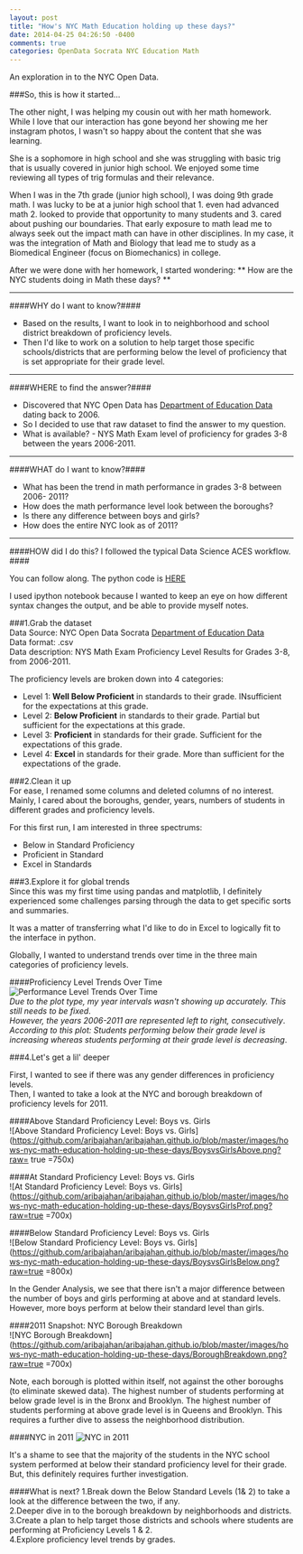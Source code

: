 ```yaml
---
layout: post
title: "How's NYC Math Education holding up these days?"
date: 2014-04-25 04:26:50 -0400
comments: true
categories: OpenData Socrata NYC Education Math
---
```


An exploration in to the NYC Open Data. 

<!--more-->

###So, this is how it started... 

The other night, I was helping my cousin out with her math homework. While I love that our interaction has gone beyond her showing me her instagram photos, I wasn't so happy about the content that she was learning.  

She is a sophomore in high school and she was struggling with basic trig that is usually covered in junior high school. We enjoyed some time reviewing all types of trig formulas and their relevance.



When I was in the 7th grade (junior high school), I was doing 9th grade math. I was lucky to be at a junior high school that 1. even had advanced math 2. looked to provide that opportunity to many students and 3. cared about pushing our boundaries. That early exposure to math lead me to always seek out the impact math can have in other disciplines. In my case, it was the integration of Math and Biology that lead me to study as a Biomedical Engineer (focus on Biomechanics) in college.  

After we were done with her homework, I started wondering: ** How are the NYC students doing in Math these days? ** 

___
####WHY do I want to know?####
<ul>
	<li>Based on the results, I want to look in to neighborhood and school district breakdown of proficiency levels. </li>
	<li>Then I'd like to work on a solution to help target those specific schools/districts that are performing below the level of proficiency that is set appropriate for their grade level.</li>
</ul> 

___
####WHERE to find the answer?####
* Discovered that NYC Open Data has [Department of Education Data](https://nycopendata.socrata.com/data?cat=education) dating back to 2006.   
* So I decided to use that raw dataset to find the answer to my question.   
* What is available? - NYS Math Exam level of proficiency for grades 3-8 between the years 2006-2011.   

___
####WHAT do I want to know?####
+  What has been the trend in math performance in grades 3-8 between 2006- 2011?   
+  How does the math performance level look between the boroughs?   
+  Is there any difference between boys and girls?   
+  How does the entire NYC look as of 2011?   

___
####HOW did I do this? I followed the typical Data Science ACES workflow. ####

You can follow along. The python code is [HERE](http://nbviewer.ipython.org/github/aribajahan/Projects/blob/master/NYCMath/AJ_Project_NYC_Math_06_11.ipynb?create=1)  

I used ipython notebook because I wanted to keep an eye on how different syntax changes the output, and be able to provide myself notes.    


###1.Grab the dataset    
Data Source: NYC Open Data Socrata [Department of Education Data](https://nycopendata.socrata.com/data?cat=education)  
Data format: .csv  
Data description: NYS Math Exam Proficiency Level Results for Grades 3-8, from 2006-2011.  


The proficiency levels are broken down into 4 categories:  
* Level 1: **Well Below Proficient** in standards to their grade. INsufficient for the expectations at this grade.  
* Level 2: **Below Proficient** in standards to their grade. Partial but sufficient for the expectations at this grade.    
* Level 3: **Proficient** in standards for their grade. Sufficient for the expectations of this grade.  
* Level 4: **Excel** in standards for their grade. More than sufficient for the expectations of the grade.     


###2.Clean it up        
For ease, I renamed some columns and deleted columns of no interest. Mainly, I cared about the boroughs, gender, years, numbers of students in different grades and proficiency levels.    

For this first run, I am interested in three spectrums:   
* Below in Standard Proficiency  
* Proficient in Standard  
* Excel in Standards


###3.Explore it for global trends      
Since this was my first time using pandas and matplotlib, I definitely experienced some challenges parsing through the data to get specific sorts and summaries.  

It was a matter of transferring what I'd like to do in Excel to logically fit to the interface in python.  

Globally, I wanted to understand trends over time in the three main categories of proficiency levels. 


####Proficiency Level Trends Over Time         
![Performance Level Trends Over Time](http://github.com/aribajahan/aribajahan.github.io/blob/master/images/hows-nyc-math-education-holding-up-these-days/TrendOverTime.png?raw=true "Performance Level Trends Over Time")    
_Due to the plot type, my year intervals wasn't showing up accurately. This still needs to be fixed_.  
_However, the years 2006-2011 are represented left to right, consecutively_.  
_According to this plot: Students performing below their grade level is increasing whereas students performing at their grade level is decreasing_.  


###4.Let's get a lil' deeper       

First, I wanted to see if there was any gender differences in proficiency levels.  
Then, I wanted to take a look at the NYC and borough breakdown of proficiency levels for 2011. 


####Above Standard Proficiency Level: Boys vs. Girls       
![Above Standard Proficiency Level: Boys vs. Girls](https://github.com/aribajahan/aribajahan.github.io/blob/master/images/hows-nyc-math-education-holding-up-these-days/BoysvsGirlsAbove.png?raw= true =750x)  


####At Standard Proficiency Level: Boys vs. Girls      
![At Standard Proficiency Level: Boys vs. Girls](https://github.com/aribajahan/aribajahan.github.io/blob/master/images/hows-nyc-math-education-holding-up-these-days/BoysvsGirlsProf.png?raw=true =700x)  

####Below Standard Proficiency Level: Boys vs. Girls   
![Below Standard Proficiency Level: Boys vs. Girls](https://github.com/aribajahan/aribajahan.github.io/blob/master/images/hows-nyc-math-education-holding-up-these-days/BoysvsGirlsBelow.png?raw=true =800x)  

In the Gender Analysis, we see that there isn't a major difference between the number of boys and girls performing at above and at standard levels. However, more boys perform at below their standard level than girls. 

####2011 Snapshot: NYC Borough Breakdown       
![NYC Borough Breakdown](https://github.com/aribajahan/aribajahan.github.io/blob/master/images/hows-nyc-math-education-holding-up-these-days/BoroughBreakdown.png?raw=true =700x)  

Note, each borough is plotted within itself, not against the other boroughs (to eliminate skewed data). The highest number of students performing at below grade level is in the Bronx and Brooklyn. The highest number of students performing at above grade level is in Queens and Brooklyn. This requires a further dive to assess the neighborhood distribution. 

####NYC in 2011
![NYC in 2011](https://github.com/aribajahan/aribajahan.github.io/blob/master/images/hows-nyc-math-education-holding-up-these-days/NYCBreakdownPie.png?raw=true)  

It's a shame to see that the majority of the students in the NYC school system performed at below their standard proficiency level for their grade. But, this definitely requires further investigation. 


 

####What is next? 
1.Break down the Below Standard Levels (1& 2) to take a look at the difference between the two, if any.   
2.Deeper dive in to the borough breakdown by neighborhoods and districts.   
3.Create a plan to help target those districts and schools where students are performing at Proficiency Levels 1 & 2.  
4.Explore proficiency level trends by grades.  

   






